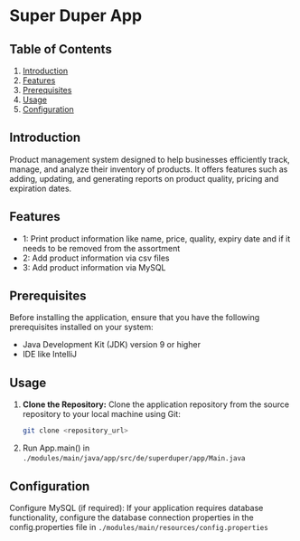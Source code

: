 # Super Duper App

## Table of Contents

1. [Introduction](#introduction)
2. [Features](#features)
3. [Prerequisites](#prerequisites)
4. [Usage](#usage)
5. [Configuration](#configuration)

## Introduction

Product management system designed to help businesses efficiently track,
manage, and analyze their inventory of products.
It offers features such as adding, updating, and generating reports on product quality, pricing
and expiration dates.

## Features

- 1: Print product information like name, price, quality, expiry date and if it needs to be removed from the assortment
- 2: Add product information via csv files
- 3: Add product information via MySQL

## Prerequisites
Before installing the application, ensure that you have the following prerequisites installed on your system:

- Java Development Kit (JDK) version 9 or higher
- IDE like IntelliJ

## Usage

1. **Clone the Repository:**
   Clone the application repository from the source repository to your local machine using Git:
   ```bash
   git clone <repository_url>
   
2. Run App.main() in `./modules/main/java/app/src/de/superduper/app/Main.java`

## Configuration

Configure MySQL (if required):
If your application requires database functionality,
configure the database connection properties in the config.properties file in `./modules/main/resources/config.properties`
